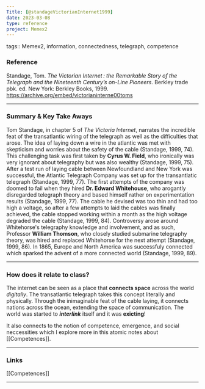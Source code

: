 ```yaml
---
Title: [@standageVictorianInternet1999]
date: 2023-03-08
type: reference
project: Memex2
---
```


tags:: Memex2, information, connectedness, telegraph, competence

### Reference 

Standage, Tom. _The Victorian Internet : the Remarkable Story of the Telegraph and the Nineteenth Centuryʼs on-Line Pioneers_. Berkley trade pbk. ed. New York: Berkley Books, 1999. https://archive.org/embed/victorianinterne00toms

---

### Summary & Key Take Aways

Tom Standage, in chapter 5 of *The Victoria Internet*, narrates the incredible feat of the transatlantic wiring of the telegraph as well as the difficulties that arose. The idea of laying down a wire in the atlantic was met with skepticism and worries about the safety of the cable (Standage, 1999, 74). This challenging task was first taken by **Cyrus W. Field**, who ironically was very ignorant about telegraphy but was also wealthy (Standage, 1999, 75). After a test run of laying cable between Newfoundland and New York was successful, the Atlantic Telegraph Company was set up for the transantlatic telegraph (Standage, 1999, 77). The first attempts of the company was doomed to fail when they hired **Dr. Edward Whitehouse**, who arogantly disregarded telegraph theory and based himself rather on experimentation results (Standage, 1999, 77). The cable he devised was too thin and had too high a voltage, so after a few attempts to laid the cables was finally achieved, the cable stopped working within a month as the high voltage degraded the cable (Standage, 1999, 84). Controversy arose around Whitehorse's telegraphy knowledge and involvement, and as such, Professor **William Thomson**, who closely studied submarine telegraphy theory, was hired and replaced Whitehorse for the next attempt (Standage, 1999, 86). In 1865, Europe and North America was successfuly connected which sparked the advent of a more connected world (Standage, 1999, 89). 

--- 

### How does it relate to class?

The internet can be seen as a place that **connects space** across the world *digitally*. The transatlantic telegraph takes this concept literally and physically. Through the inimaginable feat of the cable laying, it connects nations across the ocean, extending the space of communication. The world was started to **_interlink_** itself and it was **exicting**! 

It also connects to the notion of competence, emergence, and social neccessities which I explore more in this atomic notes about [[Competences]].

---

### Links

[[Competences]]

---
